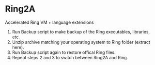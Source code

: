 # Ring2A
Accelerated Ring VM + language extensions

1. Run Backup script to make backup of the Ring executables, libraries, etc.
2. Unzip archive matching your operating system to Ring folder (extract here).
3. Run Backup script again to restore offical Ring files.
4. Repeat steps 2 and 3 to switch between Ring2A and Ring.

